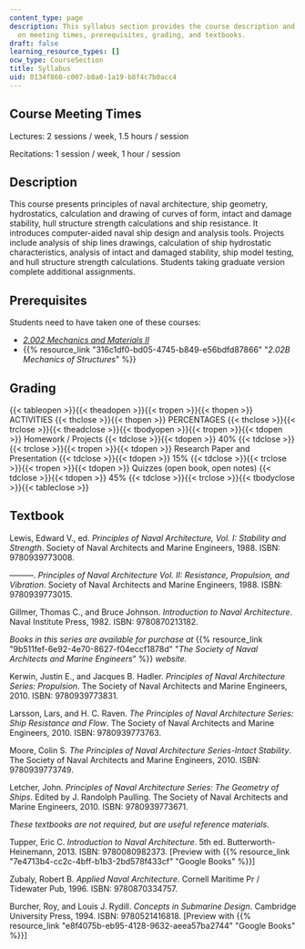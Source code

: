 ```yaml
---
content_type: page
description: This syllabus section provides the course description and information
  on meeting times, prerequisites, grading, and textbooks.
draft: false
learning_resource_types: []
ocw_type: CourseSection
title: Syllabus
uid: 0134f860-c007-b8a0-1a19-b8f4c7b0acc4
---
```

## Course Meeting Times

Lectures: 2 sessions / week, 1.5 hours / session

Recitations: 1 session / week, 1 hour / session

## Description

This course presents principles of naval architecture, ship geometry, hydrostatics, calculation and drawing of curves of form, intact and damage stability, hull structure strength calculations and ship resistance. It introduces computer-aided naval ship design and analysis tools. Projects include analysis of ship lines drawings, calculation of ship hydrostatic characteristics, analysis of intact and damaged stability, ship model testing, and hull structure strength calculations. Students taking graduate version complete additional assignments.

## Prerequisites

Students need to have taken one of these courses:

- [*2.002 Mechanics and Materials II*](/courses/2-002-mechanics-and-materials-ii-spring-2004)
- {{% resource_link "316c1df0-bd05-4745-b849-e56bdfd87866" "*2.02B Mechanics of Structures*" %}}

## Grading

{{< tableopen >}}{{< theadopen >}}{{< tropen >}}{{< thopen >}}
ACTIVITIES
{{< thclose >}}{{< thopen >}}
PERCENTAGES
{{< thclose >}}{{< trclose >}}{{< theadclose >}}{{< tbodyopen >}}{{< tropen >}}{{< tdopen >}}
Homework / Projects
{{< tdclose >}}{{< tdopen >}}
40%
{{< tdclose >}}{{< trclose >}}{{< tropen >}}{{< tdopen >}}
Research Paper and Presentation
{{< tdclose >}}{{< tdopen >}}
15%
{{< tdclose >}}{{< trclose >}}{{< tropen >}}{{< tdopen >}}
Quizzes (open book, open notes)
{{< tdclose >}}{{< tdopen >}}
45%
{{< tdclose >}}{{< trclose >}}{{< tbodyclose >}}{{< tableclose >}}

## Textbook

Lewis, Edward V., ed. *Principles of Naval Architecture, Vol. I: Stability and Strength*. Society of Naval Architects and Marine Engineers, 1988. ISBN: 9780939773008.

———. *Principles of Naval Architecture Vol. II: Resistance, Propulsion, and Vibration*. Society of Naval Architects and Marine Engineers, 1988. ISBN: 9780939773015.

Gillmer, Thomas C., and Bruce Johnson. *Introduction to Naval Architecture*. Naval Institute Press, 1982. ISBN: 9780870213182.

*Books in this series are available for purchase at* {{% resource_link "9b511fef-6e92-4e70-8627-f04eccf1878d" "*The Society of Naval Architects and Marine Engineers*" %}} *website.*

Kerwin, Justin E., and Jacques B. Hadler. *Principles of Naval Architecture Series: Propulsion*. The Society of Naval Architects and Marine Engineers, 2010. ISBN: 9780939773831.

Larsson, Lars, and H. C. Raven. *The Principles of Naval Architecture Series: Ship Resistance and Flow*. The Society of Naval Architects and Marine Engineers, 2010. ISBN: 9780939773763.

Moore, Colin S. *The Principles of Naval Architecture Series-Intact Stability*. The Society of Naval Architects and Marine Engineers, 2010. ISBN: 9780939773749.

Letcher, John. *Principles of Naval Architecture Series: The Geometry of Ships*. Edited by J. Randolph Paulling. The Society of Naval Architects and Marine Engineers, 2010. ISBN: 9780939773671.

*These textbooks are not required, but are useful reference materials.*

Tupper, Eric C. *Introduction to Naval Architecture*. 5th ed. Butterworth-Heinemann, 2013. ISBN: 9780080982373. \[Preview with {{% resource_link "7e4713b4-cc2c-4bff-b1b3-2bd578f433cf" "Google Books" %}}\]

Zubaly, Robert B. *Applied Naval Architecture*. Cornell Maritime Pr / Tidewater Pub, 1996. ISBN: 9780870334757.

Burcher, Roy, and Louis J. Rydill. *Concepts in Submarine Design*. Cambridge University Press, 1994. ISBN: 9780521416818. \[Preview with {{% resource_link "e8f4075b-eb95-4128-9632-aeea57ba2744" "Google Books" %}}\]